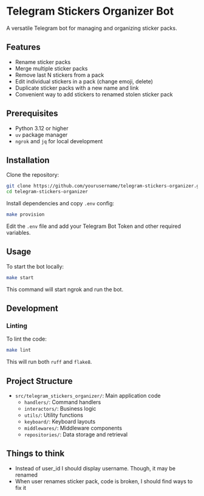 # Telegram Stickers Organizer Bot

A versatile Telegram bot for managing and organizing sticker packs.

## Features

- Rename sticker packs
- Merge multiple sticker packs
- Remove last N stickers from a pack
- Edit individual stickers in a pack (change emoji, delete)
- Duplicate sticker packs with a new name and link
- Convenient way to add stickers to renamed stolen sticker pack

## Prerequisites

- Python 3.12 or higher
- `uv` package manager
- `ngrok` and `jq` for local development

## Installation

Clone the repository:

```sh
git clone https://github.com/yourusername/telegram-stickers-organizer.git
cd telegram-stickers-organizer
```

Install dependencies and copy `.env` config:

```sh
make provision
```

Edit the `.env` file and add your Telegram Bot Token and other required
variables.

## Usage

To start the bot locally:

```sh
make start
```

This command will start ngrok and run the bot.

## Development

### Linting

To lint the code:

```sh
make lint
```

This will run both `ruff` and `flake8`.

## Project Structure

- `src/telegram_stickers_organizer/`: Main application code
  - `handlers/`: Command handlers
  - `interactors/`: Business logic
  - `utils/`: Utility functions
  - `keyboard/`: Keyboard layouts
  - `middlewares/`: Middleware components
  - `repositories/`: Data storage and retrieval

## Things to think

- Instead of user_id I should display username. Though, it may be renamed
- When user renames sticker pack, code is broken, I should find ways to fix it
